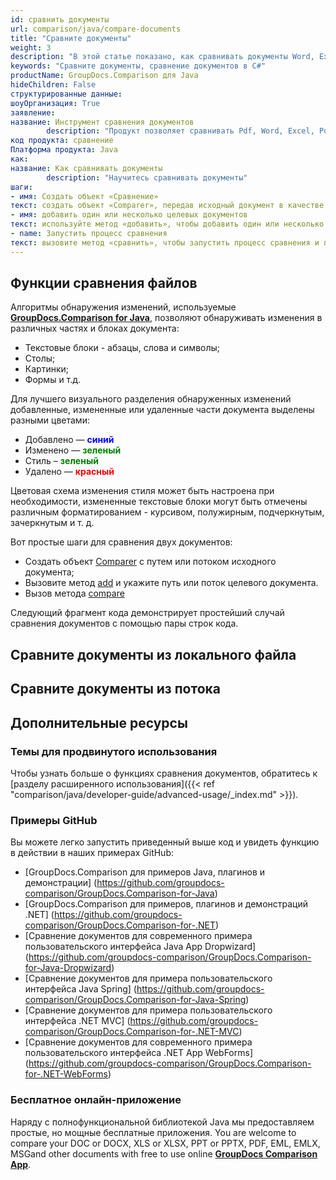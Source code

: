 ```yaml
---
id: сравнить документы
url: comparison/java/compare-documents
title: "Сравните документы"
weight: 3
description: "В этой статье показано, как сравнивать документы Word, Excel, PowerPoint, Outlook, OneNote, PDF, Image, HTML, AutoCAD, Visio, OpenDocument, OneNote с помощью GroupDocs.Comparison для Java."
keywords: "Сравните документы, сравнение документов в C#"
productName: GroupDocs.Comparison для Java
hideChildren: False
структурированные данные:
шоуОрганизация: True
заявление:
название: Инструмент сравнения документов
        description: "Продукт позволяет сравнивать Pdf, Word, Excel, PowerPoint, AutoCad, Image, Code и многие другие форматы файлов. API сравнения также поддерживает принятие или отклонение изменений, извлечение информации о документе и создание отчета о сравнении."
код продукта: сравнение
Платформа продукта: Java
как:
название: Как сравнивать документы
        description: "Научитесь сравнивать документы"
шаги:
- имя: Создать объект «Сравнение»
текст: создать объект «Comparer», передав исходный документ в качестве аргумента конструктора
- имя: добавить один или несколько целевых документов
текст: используйте метод «добавить», чтобы добавить один или несколько документов для сравнения
- name: Запустить процесс сравнения
текст: вызовите метод «сравнить», чтобы запустить процесс сравнения и получить путь к результирующему документу.
---
```

## Функции сравнения файлов

Алгоритмы обнаружения изменений, используемые **[GroupDocs.Comparison for Java](https://products.groupdocs.com/comparison/java)**, позволяют обнаруживать изменения в различных частях и блоках документа:

* Текстовые блоки - абзацы, слова и символы;
* Столы;
* Картинки;
* Формы и т.д.

Для лучшего визуального разделения обнаруженных изменений добавленные, измененные или удаленные части документа выделены разными цветами:

* Добавлено — <font color="blue">**синий**</font>
* Изменено — <font color="green">**зеленый**</font>
* Стиль – <font color="green">**зеленый**</font>
* Удалено — <font color="red">**красный**</font>

Цветовая схема изменения стиля может быть настроена при необходимости, измененные текстовые блоки могут быть отмечены различным форматированием - курсивом, полужирным, подчеркнутым, зачеркнутым и т. д.

Вот простые шаги для сравнения двух документов:

* Создать объект [Comparer](https://apireference.groupdocs.com/comparison/java/com.groupdocs.comparison/Comparer) с путем или потоком исходного документа;
* Вызовите метод [add](https://apireference.groupdocs.com/comparison/java/com.groupdocs.comparison/Comparer#add(java.lang.String)) и укажите путь или поток целевого документа.
* Вызов метода [compare](https://apireference.groupdocs.com/comparison/java/com.groupdocs.comparison/Comparer#compare(java.lang.String))

Следующий фрагмент кода демонстрирует простейший случай сравнения документов с помощью пары строк кода.

## Сравните документы из локального файла

<script src="https://gist.github.com/groupdocs-comparison-gists/bcd9553b0796c190990221c33d060d2a.js"></script>

## Сравните документы из потока

<script src="https://gist.github.com/groupdocs-comparison-gists/f9d153b18ca0705c14f71f817325508d.js"></script>

## Дополнительные ресурсы
### Темы для продвинутого использования
Чтобы узнать больше о функциях сравнения документов, обратитесь к [разделу расширенного использования]({{< ref "comparison/java/developer-guide/advanced-usage/_index.md" >}}).

### Примеры GitHub
Вы можете легко запустить приведенный выше код и увидеть функцию в действии в наших примерах GitHub:

* [GroupDocs.Comparison для примеров Java, плагинов и демонстрации] (https://github.com/groupdocs-comparison/GroupDocs.Comparison-for-Java)
* [GroupDocs.Comparison для примеров, плагинов и демонстраций .NET] (https://github.com/groupdocs-comparison/GroupDocs.Comparison-for-.NET)
* [Сравнение документов для современного примера пользовательского интерфейса Java App Dropwizard] (https://github.com/groupdocs-comparison/GroupDocs.Comparison-for-Java-Dropwizard)
* [Сравнение документов для примера пользовательского интерфейса Java Spring] (https://github.com/groupdocs-comparison/GroupDocs.Comparison-for-Java-Spring)
* [Сравнение документов для примера пользовательского интерфейса .NET MVC] (https://github.com/groupdocs-comparison/GroupDocs.Comparison-for-.NET-MVC)
* [Сравнение документов для современного примера пользовательского интерфейса .NET App WebForms] (https://github.com/groupdocs-comparison/GroupDocs.Comparison-for-.NET-WebForms)


### Бесплатное онлайн-приложение
Наряду с полнофункциональной библиотекой Java мы предоставляем простые, но мощные бесплатные приложения.
You are welcome to compare your DOC or DOCX, XLS or XLSX, PPT or PPTX, PDF, EML, EMLX, MSGand other documents with free to use online **[GroupDocs Comparison App](https://products.groupdocs.app/comparison)**.
